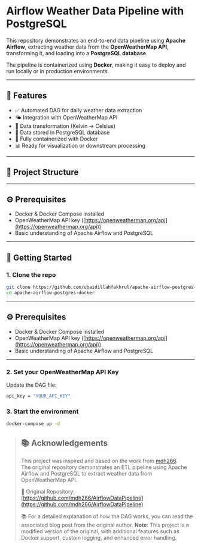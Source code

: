 # Airflow Weather Data Pipeline with PostgreSQL

This repository demonstrates an end-to-end data pipeline using **Apache Airflow**, extracting weather data from the **OpenWeatherMap API**, transforming it, and loading into a **PostgreSQL database**.

The pipeline is containerized using **Docker**, making it easy to deploy and run locally or in production environments.

---

## 🧩 Features

- ✅ Automated DAG for daily weather data extraction
- 🌤️ Integration with OpenWeatherMap API
- 🔁 Data transformation (Kelvin → Celsius)
- 💾 Data stored in PostgreSQL database
- 🐳 Fully containerized with Docker
- 📊 Ready for visualization or downstream processing

---

## 📁 Project Structure

---

## ⚙️ Prerequisites

- Docker & Docker Compose installed
- OpenWeatherMap API key ([https://openweathermap.org/api](https://openweathermap.org/api)) 
- Basic understanding of Apache Airflow and PostgreSQL

---

## 🚀 Getting Started

### 1. Clone the repo

```bash
git clone https://github.com/ubaidillahfakhrul/apache-airflow-postgres-docker.git 
cd apache-airflow-postgres-docker
```
---

## ⚙️ Prerequisites

- Docker & Docker Compose installed
- OpenWeatherMap API key ([https://openweathermap.org/api](https://openweathermap.org/api)) 
- Basic understanding of Apache Airflow and PostgreSQL

---
### 2. Set your OpenWeatherMap API Key
Update the DAG file:
```bash
api_key = "YOUR_API_KEY"
```

### 3. Start the environment
```bash
docker-compose up -d
```










>
>
>
> ## 📚 Acknowledgements
> This project was inspired and based on the work from [mdh266](https://github.com/mdh266/AirflowDataPipeline).   
> The original repository demonstrates an ETL pipeline using Apache Airflow and PostgreSQL to extract weather data from OpenWeatherMap API.
>
> 🔗 Original Repository:  
> [https://github.com/mdh266/AirflowDataPipeline](https://github.com/mdh266/AirflowDataPipeline) 
>
> 📚 For a detailed explanation of how the DAG works, you can read the associated blog post from the original author.
> **Note**: This project is a modified version of the original, with additional features such as Docker support, custom logging, and enhanced error handling.
